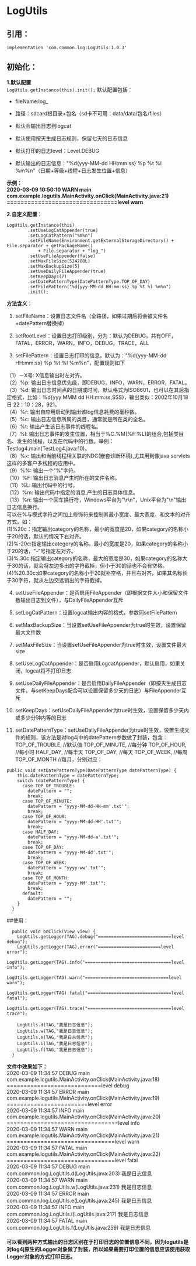 # LogUtils
## 引用：
`
implementation 'com.common.log:LogUtils:1.0.3'
`
## 初始化：
**1.默认配置**<br/>
`LogUtils.getInstance(this).init();`
默认配置包括：

- fileName:log_

- 路径：sdcard根目录+包名（sd卡不可用：data/data/包名/files）

- 默认会输出日志到logcat

- 默认使用按天生成日志规则，保留七天的日志信息

- 默认打印的日志level：Level.DEBUG

- 默认输出的日志信息："%d{yyy-MM-dd HH:mm:ss} %p %t %l %m%n"（日期+等级+线程+日志发生位置+信息）

**示例：<br/>2020-03-09 10:50:10 WARN main com.example.logutils.MainActivity.onClick(MainActivity.java:21) ================================level warn**<br/>

**2.自定义配置：**
```
LogUtils.getInstance(this)
        .setUseLogCatAppender(true)
        .setLogCatPattern("%m%n")
        .setFileName(Environment.getExternalStorageDirectory() + File.separator + getPackageName()
            + File.separator + "log_")
        .setUseFileAppender(false)
        .setMaxFileSize(524288L)
        .setMaxBackupSize(5)
        .setUseDailyFileAppender(true)
        .setKeepDays(7)
        .setDatePatternType(DatePatternType.TOP_OF_DAY)
        .setFilePattern("%d{yyy-MM-dd HH:mm:ss} %p %t %l %m%n")
        .init();
```
**方法含义：**

1. setFileName：设置日志文件名（全路径，如果过期后将会被文件名+datePattern替换掉）

2. setRootLevel：设置日志打印级别，分为：默认为DEBUG，共有OFF，FATAL，ERROR，WARN，INFO，DEBUG，TRACE，ALL

3. setFilePattern：设置日志打印的信息，默认为："%d{yyy-MM-dd HH:mm:ss} %p %t %l %m%n"，配置规则如下

（1）－X号: X信息输出时左对齐。<br/>
（2）%p: 输出日志信息优先级，即DEBUG，INFO，WARN，ERROR，FATAL。<br/>
（3）%d: 输出日志时间点的日期或时间，默认格式为ISO8601，也可以在其后指定格式，比如：%d{yyy MMM dd HH:mm:ss,SSS}，输出类似：2002年10月18日 22：10：28，921。<br/>
（4）%r: 输出自应用启动到输出该log信息耗费的毫秒数。<br/>
（5）%c: 输出日志信息所属的类目，通常就是所在类的全名。<br/>
（6）%t: 输出产生该日志事件的线程名。<br/>
（7）%l: 输出日志事件的发生位置，相当于%C.%M(%F:%L)的组合,包括类目名、发生的线程，以及在代码中的行数。举例：Testlog4.main(TestLog4.java:10)。<br/>
（8）%x: 输出和当前线程相关联的NDC(嵌套诊断环境),尤其用到像java servlets这样的多客户多线程的应用中。<br/>
（9）%%: 输出一个"%"字符。<br/>
（10）%F: 输出日志消息产生时所在的文件名称。<br/>
（11）%L: 输出代码中的行号。<br/>
（12）%m: 输出代码中指定的消息,产生的日志具体信息。<br/>
（13）%n: 输出一个回车换行符，Windows平台为"\r\n"，Unix平台为"\n"输出日志信息换行。<br/>
可以在%与模式字符之间加上修饰符来控制其最小宽度、最大宽度、和文本的对齐方式。如：<br/>
(1)%20c：指定输出category的名称，最小的宽度是20，如果category的名称小于20的话，默认的情况下右对齐。<br/>
(2)%-20c:指定输出category的名称，最小的宽度是20，如果category的名称小于20的话，"-"号指定左对齐。<br/>
(3)%.30c:指定输出category的名称，最大的宽度是30，如果category的名称大于30的话，就会将左边多出的字符截掉，但小于30的话也不会有空格。<br/>
(4)%20.30c:如果category的名称小于20就补空格，并且右对齐，如果其名称长于30字符，就从左边交远销出的字符截掉。<br/>

4. setUseFileAppender：是否启用FileAppender（即根据文件大小和保留文件数输出日志到文件），与DailyFileAppender互斥

5. setLogCatPattern：设置logcat输出内容的格式，参数同setFilePattern

6. setMaxBackupSize：当设置setUseFileAppender为true时生效，设置保留最大文件数

7. setMaxFileSize：当设置setUseFileAppender为true时生效，设置文件最大size

8. setUseLogCatAppender：是否启用LogcatAppender，默认启用，如果关闭，logcat将不打印日志

9. setUseDailyFileAppender：是否启用DailyFileAppender（即按天生成日志文件，与setKeepDays配合可以设置保留多少天的日志）与FileAppender互斥

10. setKeepDays：setUseDailyFileAppender为true时生效，设置保留多少天内或多少分钟内等的日志

11. setDatePatternType：setUseDailyFileAppender为true时生效，设置生成文件的规则，该方法是对log4j中的datePattern参数做了封装，包含：TOP_OF_TROUBLE, //默认值 TOP_OF_MINUTE, //每分钟 TOP_OF_HOUR, //每小时 HALF_DAY, //每半天 TOP_OF_DAY, //每天 TOP_OF_WEEK, //每周 TOP_OF_MONTH //每月，分别对应：
```
public void setDatePatternType(DatePatternType datePatternType) {
    this.datePatternType = datePatternType;
    switch (datePatternType) {
      case TOP_OF_TROUBLE:
        datePattern = "";
        break;
      case TOP_OF_MINUTE:
        datePattern = "yyyy-MM-dd-HH-mm'.txt'";
        break;
      case TOP_OF_HOUR:
        datePattern = "yyyy-MM-dd-HH'.txt'";
        break;
      case HALF_DAY:
        datePattern = "yyyy-MM-dd-a'.txt'";
        break;
      case TOP_OF_DAY:
        datePattern = "yyyy-MM-dd'.txt'";
        break;
      case TOP_OF_WEEK:
        datePattern = "yyyy-ww'.txt'";
        break;
      case TOP_OF_MONTH:
        datePattern = "yyyy-MM'.txt'";
        break;
      default:
        datePattern = "";
    }
  }
```
##使用：
```
  public void onClick(View view) {
    LogUtils.getLogger(TAG).debug("============================level debug");
    LogUtils.getLogger(TAG).error("========================level error");
    LogUtils.getLogger(TAG).info("=================================level info");
    LogUtils.getLogger(TAG).warn("================================level warn");
    LogUtils.getLogger(TAG).fatal("================================level fatal");
    LogUtils.getLogger(TAG).trace("================================level trace");

    LogUtils.d(TAG,"我是日志信息");
    LogUtils.w(TAG,"我是日志信息");
    LogUtils.e(TAG,"我是日志信息");
    LogUtils.i(TAG,"我是日志信息");
    LogUtils.f(TAG,"我是日志信息");
  }
```
**文件中效果如下：**<br/>
2020-03-09 11:34:57 DEBUG main com.example.logutils.MainActivity.onClick(MainActivity.java:18) ============================level debug<br/>
2020-03-09 11:34:57 ERROR main com.example.logutils.MainActivity.onClick(MainActivity.java:19) ========================level error<br/>
2020-03-09 11:34:57 INFO main com.example.logutils.MainActivity.onClick(MainActivity.java:20) =================================level info<br/>
2020-03-09 11:34:57 WARN main com.example.logutils.MainActivity.onClick(MainActivity.java:21) ================================level warn<br/>
2020-03-09 11:34:57 FATAL main com.example.logutils.MainActivity.onClick(MainActivity.java:22) ================================level fatal<br/>
2020-03-09 11:34:57 DEBUG main com.common.log.LogUtils.d(LogUtils.java:203) 我是日志信息<br/>
2020-03-09 11:34:57 WARN main com.common.log.LogUtils.w(LogUtils.java:231) 我是日志信息<br/>
2020-03-09 11:34:57 ERROR main com.common.log.LogUtils.e(LogUtils.java:245) 我是日志信息<br/>
2020-03-09 11:34:57 INFO main com.common.log.LogUtils.i(LogUtils.java:217) 我是日志信息<br/>
2020-03-09 11:34:57 FATAL main com.common.log.LogUtils.f(LogUtils.java:259) 我是日志信息<br/>
#### 可以看到两种方式输出的日志区别在于打印日志的位置信息不同，因为logutils是对log4j原生的Logger对象做了封装，所以如果需要打印位置的信息应该使用获取Logger对象的方式打印日志。
